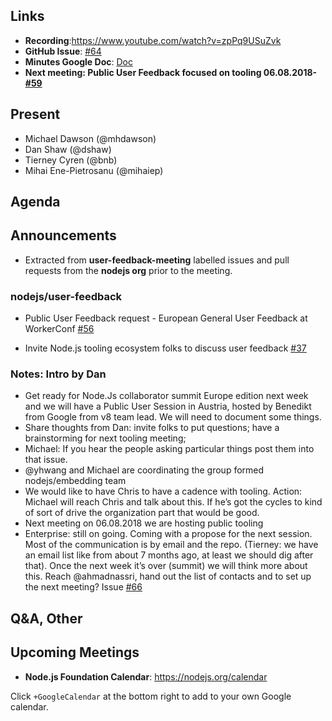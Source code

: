 ## Links

* **Recording**:https://www.youtube.com/watch?v=zpPq9USuZvk 
* **GitHub Issue**: [#64](https://github.com/nodejs/user-feedback/issues/64)
* **Minutes Google Doc**: [Doc](https://docs.google.com/document/d/19vcsnk6Fiyfc-PmvezowTAuviKnQh4nrjQYAdE_Fbms/ )
* **Next meeting: Public User Feedback focused on tooling 06.08.2018- [#59](https://github.com/nodejs/user-feedback/issues/59)**


## Present

* Michael Dawson (@mhdawson)
* Dan Shaw (@dshaw)
* Tierney Cyren (@bnb)
* Mihai Ene-Pietrosanu (@mihaiep)


## Agenda

## Announcements

* Extracted from **user-feedback-meeting** labelled issues and pull requests from the **nodejs org** prior to the meeting.

### nodejs/user-feedback

* Public User Feedback request - European General User Feedback at WorkerConf [#56](https://github.com/nodejs/user-feedback/issues/56)

* Invite Node.js tooling ecosystem folks to discuss user feedback [#37](https://github.com/nodejs/user-feedback/issues/37)

### Notes: Intro by Dan
* Get ready for Node.Js collaborator summit Europe edition next week and we will have a Public User Session in Austria, hosted by Benedikt from Google from v8 team lead. We will need to document some things.
* Share thoughts from Dan: invite folks to put questions; have a brainstorming for next tooling meeting;
* Michael: If you hear the people asking particular things post them into that issue.
* @yhwang and Michael are coordinating the group formed nodejs/embedding team 
* We would like to have Chris to have a cadence with tooling. Action: Michael will reach Chris and talk about this. If he’s got the cycles to kind of sort of drive the organization part that would be good.
* Next meeting on 06.08.2018 we are hosting public tooling
* Enterprise: still on going. Coming with a propose for the next session. Most of the communication is by email and the repo. (Tierney: we have an email list like from about 7 months ago, at least we should dig after that). Once the next week it’s over (summit) we will think more about this. Reach @ahmadnassri, hand out the list of contacts and to set up the next meeting? Issue [#66](https://github.com/nodejs/user-feedback/issues/66)


## Q&A, Other

## Upcoming Meetings

* **Node.js Foundation Calendar**: https://nodejs.org/calendar

Click `+GoogleCalendar` at the bottom right to add to your own Google calendar.

